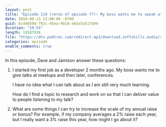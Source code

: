 ```yaml
---
layout: post
title: "Episode 119 (rerun of episode 77): My boss wants me to speak at conferences and how to get better than a 2% raise"
date: 2018-08-13 12:00:00 -0700
guid: bc44659d-792c-45ea-9818-a63a5a517b94
duration: "19:54"
length: 19107936
file: "https://dts.podtrac.com/redirect.mp3/download.softskills.audio/sse-119.mp3"
categories: episode
enable_comments: true
---
```


In this episode, Dave and Jamison answer these questions:

1. I started my first job as a developer 2 months ago. My boss wants me to give talks at meetups and then later, conferences.

   I have no idea what I can talk about as I am still very much learning.

   How do I find a topic to research and work on so that I can deliver value to people listening to my talk?

2. What are some things I can try to increase the scale of my annual raise or bonus? For example, if my company averages a 2% raise each year, but I really want a 3% raise this year, how might I go about it?

